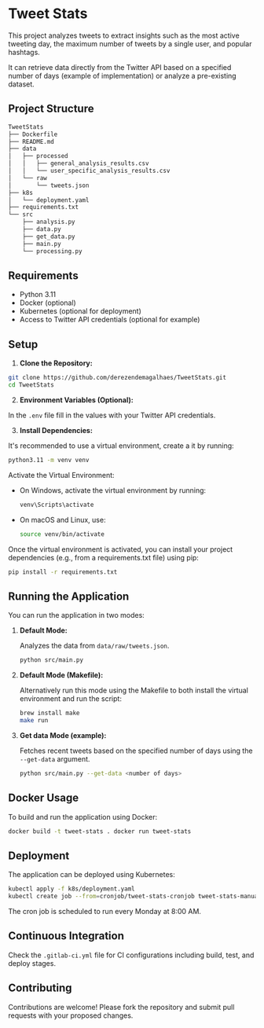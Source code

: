 # Tweet Stats

This project analyzes tweets to extract insights such as the most active tweeting day, the maximum number of tweets by a single user, and popular hashtags. 

It can retrieve data directly from the Twitter API based on a specified number of days (example of implementation) or analyze a pre-existing dataset.

## Project Structure


``` bash
TweetStats
├── Dockerfile
├── README.md
├── data
│   ├── processed
│   │   ├── general_analysis_results.csv
│   │   └── user_specific_analysis_results.csv
│   └── raw
│       └── tweets.json
├── k8s
│   └── deployment.yaml
├── requirements.txt
└── src
    ├── analysis.py
    ├── data.py
    ├── get_data.py
    ├── main.py
    └── processing.py
```

## Requirements

- Python 3.11
- Docker (optional)
- Kubernetes (optional for deployment)
- Access to Twitter API credentials (optional for example)

## Setup

1. **Clone the Repository:**

```bash
git clone https://github.com/derezendemagalhaes/TweetStats.git
cd TweetStats
```


2. **Environment Variables (Optional):**

In the `.env` file fill in the values with your Twitter API credentials.


3. **Install Dependencies:**

It's recommended to use a virtual environment, create a it by running:
```bash
python3.11 -m venv venv
```

Activate the Virtual Environment:

- On Windows, activate the virtual environment by running:
    ```bash
    venv\Scripts\activate
    ```
- On macOS and Linux, use:
    ```bash
    source venv/bin/activate
    ```
Once the virtual environment is activated, you can install your project dependencies (e.g., from a requirements.txt file) using pip:
```bash
pip install -r requirements.txt
```


## Running the Application

You can run the application in two modes:

1. **Default Mode:**

    Analyzes the data from `data/raw/tweets.json`.

    ```bash
    python src/main.py
    ```

2. **Default Mode (Makefile):**

    Alternatively run this mode using the Makefile to both install the virtual environment and run the script:
    ```bash
    brew install make
    make run
    ```

3. **Get data Mode (example):**

    Fetches recent tweets based on the specified number of days using the `--get-data` argument.
    ```bash
    python src/main.py --get-data <number of days>
    ```

## Docker Usage

To build and run the application using Docker:

```bash
docker build -t tweet-stats . docker run tweet-stats
```

## Deployment

The application can be deployed using Kubernetes:

```bash
kubectl apply -f k8s/deployment.yaml
kubectl create job --from=cronjob/tweet-stats-cronjob tweet-stats-manual-$(date +%Y%m%d%H%M%S)
```

The cron job is scheduled to run every Monday at 8:00 AM.

## Continuous Integration

Check the `.gitlab-ci.yml` file for CI configurations including build, test, and deploy stages.

## Contributing

Contributions are welcome! Please fork the repository and submit pull requests with your proposed changes.
